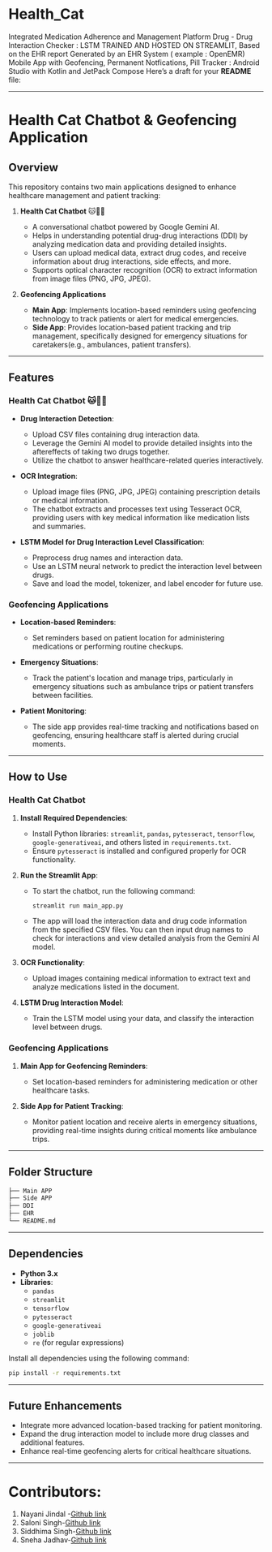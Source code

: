 # Health_Cat
Integrated Medication Adherence and Management Platform 
 Drug - Drug Interaction Checker : LSTM TRAINED AND HOSTED ON STREAMLIT, Based on the EHR report Generated by an EHR System ( example : OpenEMR) 
 Mobile App with Geofencing, Permanent Notfications, Pill Tracker : Android Studio with Kotlin and JetPack Compose
 Here’s a draft for your **README** file:

---

# Health Cat Chatbot & Geofencing Application

## Overview
This repository contains two main applications designed to enhance healthcare management and patient tracking:

1. **Health Cat Chatbot** 🐱🎀🎻
   - A conversational chatbot powered by Google Gemini AI.
   - Helps in understanding potential drug-drug interactions (DDI) by analyzing medication data and providing detailed insights.
   - Users can upload medical data, extract drug codes, and receive information about drug interactions, side effects, and more.
   - Supports optical character recognition (OCR) to extract information from image files (PNG, JPG, JPEG).

2. **Geofencing Applications**
   - **Main App**: Implements location-based reminders using geofencing technology to track patients or alert for medical emergencies.
   - **Side App**: Provides location-based patient tracking and trip management, specifically designed for emergency situations for caretakers(e.g., ambulances, patient transfers).

---

## Features

### Health Cat Chatbot 🐱🎀🎻
- **Drug Interaction Detection**:
  - Upload CSV files containing drug interaction data.
  - Leverage the Gemini AI model to provide detailed insights into the aftereffects of taking two drugs together.
  - Utilize the chatbot to answer healthcare-related queries interactively.
  
- **OCR Integration**:
  - Upload image files (PNG, JPG, JPEG) containing prescription details or medical information.
  - The chatbot extracts and processes text using Tesseract OCR, providing users with key medical information like medication lists and summaries.
  
- **LSTM Model for Drug Interaction Level Classification**:
  - Preprocess drug names and interaction data.
  - Use an LSTM neural network to predict the interaction level between drugs.
  - Save and load the model, tokenizer, and label encoder for future use.

### Geofencing Applications
- **Location-based Reminders**:
  - Set reminders based on patient location for administering medications or performing routine checkups.
  
- **Emergency Situations**:
  - Track the patient's location and manage trips, particularly in emergency situations such as ambulance trips or patient transfers between facilities.
  
- **Patient Monitoring**:
  - The side app provides real-time tracking and notifications based on geofencing, ensuring healthcare staff is alerted during crucial moments.

---

## How to Use

### Health Cat Chatbot
1. **Install Required Dependencies**:
   - Install Python libraries: `streamlit`, `pandas`, `pytesseract`, `tensorflow`, `google-generativeai`, and others listed in `requirements.txt`.
   - Ensure `pytesseract` is installed and configured properly for OCR functionality.

2. **Run the Streamlit App**:
   - To start the chatbot, run the following command:
     ```bash
     streamlit run main_app.py
     ```
   - The app will load the interaction data and drug code information from the specified CSV files. You can then input drug names to check for interactions and view detailed analysis from the Gemini AI model.

3. **OCR Functionality**:
   - Upload images containing medical information to extract text and analyze medications listed in the document.

4. **LSTM Drug Interaction Model**:
   - Train the LSTM model using your data, and classify the interaction level between drugs.

### Geofencing Applications
1. **Main App for Geofencing Reminders**:
   - Set location-based reminders for administering medication or other healthcare tasks.

2. **Side App for Patient Tracking**:
   - Monitor patient location and receive alerts in emergency situations, providing real-time insights during critical moments like ambulance trips.

---

## Folder Structure

```bash
├── Main APP                
├── Side APP             
├── DDI                   
├── EHR                     
└── README.md                 
```

---

## Dependencies

- **Python 3.x**
- **Libraries**:
  - `pandas`
  - `streamlit`
  - `tensorflow`
  - `pytesseract`
  - `google-generativeai`
  - `joblib`
  - `re` (for regular expressions)
  
Install all dependencies using the following command:

```bash
pip install -r requirements.txt
```

---

## Future Enhancements
- Integrate more advanced location-based tracking for patient monitoring.
- Expand the drug interaction model to include more drug classes and additional features.
- Enhance real-time geofencing alerts for critical healthcare situations.

---
# Contributors:
1) Nayani Jindal -[Github link](https://github.com/Nayani-j)
2) Saloni Singh-[Github link](https://github.com/salonisingh54)
3) Siddhima Singh-[Github link](https://github.com/siddhima-singh)
4) Sneha Jadhav-[Github link](https://github.com/SnehaJ765)

 
